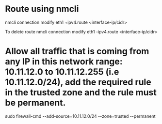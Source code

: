 # Route using nmcli

nmcli connection modify eth1 +ipv4.route <network-ip> <interface-ip/cidr>

To delete route
nmcli connection modify eth1 -ipv4.route <network-ip> <interface-ip/cidr>

# Allow all traffic that is coming from any IP in this network range: 10.11.12.0 to 10.11.12.255 (i.e 10.11.12.0/24), add the required rule in the trusted zone and the rule must be permanent.

sudo firewall-cmd --add-source=10.11.12.0/24 --zone=trusted --permanent
